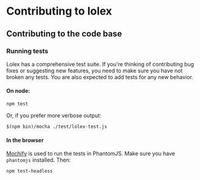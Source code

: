 # Contributing to lolex

## Contributing to the code base

### Running tests

Lolex has a comprehensive test suite. If you're thinking of contributing bug
fixes or suggesting new features, you need to make sure you have not broken any
tests. You are also expected to add tests for any new behavior.

#### On node:

```sh
npm test
```

Or, if you prefer more verbose output:

```
$(npm bin)/mocha ./test/lolex-test.js
```

#### In the browser

[Mochify](https://github.com/mantoni/mochify.js) is used to run the tests in
PhantomJS. Make sure you have `phantomjs` installed. Then:

```sh
npm test-headless
```
